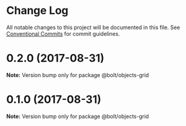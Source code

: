 # Change Log

All notable changes to this project will be documented in this file.
See [Conventional Commits](https://conventionalcommits.org) for commit guidelines.

<a name="0.2.0"></a>
# 0.2.0 (2017-08-31)




**Note:** Version bump only for package @bolt/objects-grid

<a name="0.1.0"></a>
# 0.1.0 (2017-08-31)




**Note:** Version bump only for package @bolt/objects-grid
